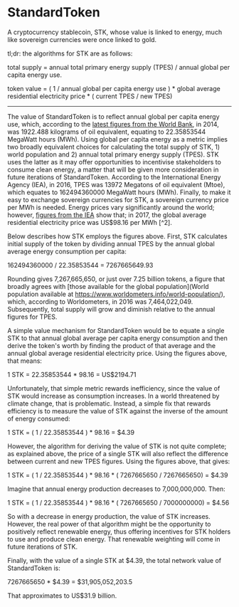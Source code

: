 # StandardToken

A cryptocurrency stablecoin, STK, whose value is linked to energy, much like sovereign currencies were once linked to gold.

tl;dr: the algorithms for STK are as follows:

total supply = annual total primary energy supply (TPES) / annual global per capita energy use.

token value = ( 1 / annual global per capita energy use ) * global average residential electricity price * ( current TPES / new TPES)

---
The value of StandardToken is to reflect annual global per capita energy use, which, according to the [latest figures from the World Bank](https://data.worldbank.org/indicator/EG.USE.PCAP.KG.OE), in 2014, was 1922.488 kilograms of oil equivalent, equating to 22.35853544 MegaWatt hours (MWh). Using global per capita energy as a metric implies two broadly equivalent choices for calculating the total supply of STK, 1) world population and 2) annual total primary energy supply (TPES). STK uses the latter as it may offer opportunities to incentivise stakeholders to consume clean energy, a matter that will be given more consideration in future iterations of StandardToken. According to the International Energy Agency (IEA), in 2016, TPES was 13972 Megatons of oil equivalent (Mtoe), which equates to 162494360000 MegaWatt hours (MWh). Finally, to make it easy to exchange sovereign currencies for STK, a sovereign currency price per MWh is needed. Energy prices vary significantly around the world; however, [figures from the IEA](https://www.iea.org/statistics/prices/) show that; in 2017, the global average residential electricity price was US$98.16 per MWh [^2].

Below describes how STK employs the figures above. First, STK calculates initial supply of the token by dividing annual TPES by the annual global average energy consumption per capita:

162494360000 / 22.35853544 = 7267665649.93

Rounding gives 7,267,665,650, or just over 7.25 billion tokens, a figure that broadly agrees with [those available for the global population](World population available at https://www.worldometers.info/world-population/), which, according to Worldometers, in 2016 was 7,464,022,049. Subsequently, total supply will grow and diminish relative to the annual figures for TPES.

A simple value mechanism for StandardToken would be to equate a single STK to that annual global average per capita energy consumption and then derive the token's worth by finding the product of that average and the annual global average residential electricity price. Using the figures above, that means:

1 STK = 22.35853544 * 98.16 = US$2194.71

Unfortunately, that simple metric rewards inefficiency, since the value of STK would increase as consumption increases. In a world threatened by climate change, that is problematic. Instead, a simple fix that rewards efficiency is to measure the value of STK against the inverse of the amount of energy consumed:

1 STK = ( 1 / 22.35853544 ) * 98.16  = $4.39

However, the algorithm for deriving the value of STK is not quite complete; as explained above, the price of a single STK will also reflect the difference between current and new TPES figures. Using the figures above, that gives:

1 STK = ( 1 / 22.35853544 ) * 98.16 * ( 7267665650 / 7267665650) = $4.39

Imagine that annual energy production decreases to 7,000,000,000. Then:

1 STK = ( 1 / 22.35853544 ) * 98.16 * ( 7267665650 / 7000000000) = $4.56

So with a decrease in energy production, the value of STK increases. However, the real power of that algorithm might be the opportunity to positively reflect renewable energy, thus offering incentives for STK holders to use and produce clean energy. That renewable weighting will come in future iterations of STK.

Finally, with the value of a single STK at $4.39, the total network value of StandardToken is:

7267665650 * $4.39 = $31,905,052,203.5

That approximates to US$31.9 billion.
